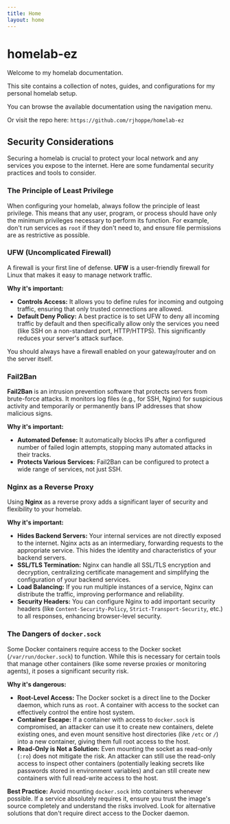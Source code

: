 ```yaml
---
title: Home
layout: home
---
```


# homelab-ez

Welcome to my homelab documentation.

This site contains a collection of notes, guides, and configurations for my personal homelab setup.

You can browse the available documentation using the navigation menu. 

Or visit the repo here: `https://github.com/rjhoppe/homelab-ez`

## Security Considerations

Securing a homelab is crucial to protect your local network and any services you expose to the internet. Here are some fundamental security practices and tools to consider.

### The Principle of Least Privilege
When configuring your homelab, always follow the principle of least privilege. This means that any user, program, or process should have only the minimum privileges necessary to perform its function. For example, don't run services as `root` if they don't need to, and ensure file permissions are as restrictive as possible.

### UFW (Uncomplicated Firewall)
A firewall is your first line of defense. **UFW** is a user-friendly firewall for Linux that makes it easy to manage network traffic. 

**Why it's important:**
*   **Controls Access:** It allows you to define rules for incoming and outgoing traffic, ensuring that only trusted connections are allowed.
*   **Default Deny Policy:** A best practice is to set UFW to deny all incoming traffic by default and then specifically allow only the services you need (like SSH on a non-standard port, HTTP/HTTPS). This significantly reduces your server's attack surface.

You should always have a firewall enabled on your gateway/router and on the server itself.

### Fail2Ban
**Fail2Ban** is an intrusion prevention software that protects servers from brute-force attacks. It monitors log files (e.g., for SSH, Nginx) for suspicious activity and temporarily or permanently bans IP addresses that show malicious signs.

**Why it's important:**
*   **Automated Defense:** It automatically blocks IPs after a configured number of failed login attempts, stopping many automated attacks in their tracks.
*   **Protects Various Services:** Fail2Ban can be configured to protect a wide range of services, not just SSH.

### Nginx as a Reverse Proxy
Using **Nginx** as a reverse proxy adds a significant layer of security and flexibility to your homelab.

**Why it's important:**
*   **Hides Backend Servers:** Your internal services are not directly exposed to the internet. Nginx acts as an intermediary, forwarding requests to the appropriate service. This hides the identity and characteristics of your backend servers.
*   **SSL/TLS Termination:** Nginx can handle all SSL/TLS encryption and decryption, centralizing certificate management and simplifying the configuration of your backend services.
*   **Load Balancing:** If you run multiple instances of a service, Nginx can distribute the traffic, improving performance and reliability.
*   **Security Headers:** You can configure Nginx to add important security headers (like `Content-Security-Policy`, `Strict-Transport-Security`, etc.) to all responses, enhancing browser-level security.

### The Dangers of `docker.sock`
Some Docker containers require access to the Docker socket (`/var/run/docker.sock`) to function. While this is necessary for certain tools that manage other containers (like some reverse proxies or monitoring agents), it poses a significant security risk.

**Why it's dangerous:**
*   **Root-Level Access:** The Docker socket is a direct line to the Docker daemon, which runs as `root`. A container with access to the socket can effectively control the entire host system.
*   **Container Escape:** If a container with access to `docker.sock` is compromised, an attacker can use it to create new containers, delete existing ones, and even mount sensitive host directories (like `/etc` or `/`) into a new container, giving them full root access to the host.
*   **Read-Only is Not a Solution:** Even mounting the socket as read-only (`:ro`) does not mitigate the risk. An attacker can still use the read-only access to inspect other containers (potentially leaking secrets like passwords stored in environment variables) and can still create new containers with full read-write access to the host.

**Best Practice:** Avoid mounting `docker.sock` into containers whenever possible. If a service absolutely requires it, ensure you trust the image's source completely and understand the risks involved. Look for alternative solutions that don't require direct access to the Docker daemon. 
